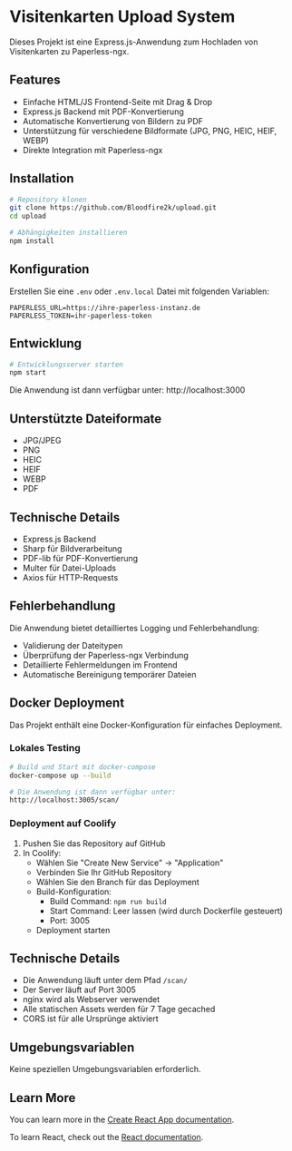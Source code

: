 # Visitenkarten Upload System

Dieses Projekt ist eine Express.js-Anwendung zum Hochladen von Visitenkarten zu Paperless-ngx.

## Features

- Einfache HTML/JS Frontend-Seite mit Drag & Drop
- Express.js Backend mit PDF-Konvertierung
- Automatische Konvertierung von Bildern zu PDF
- Unterstützung für verschiedene Bildformate (JPG, PNG, HEIC, HEIF, WEBP)
- Direkte Integration mit Paperless-ngx

## Installation

```bash
# Repository klonen
git clone https://github.com/Bloodfire2k/upload.git
cd upload

# Abhängigkeiten installieren
npm install
```

## Konfiguration

Erstellen Sie eine `.env` oder `.env.local` Datei mit folgenden Variablen:

```env
PAPERLESS_URL=https://ihre-paperless-instanz.de
PAPERLESS_TOKEN=ihr-paperless-token
```

## Entwicklung

```bash
# Entwicklungsserver starten
npm start
```

Die Anwendung ist dann verfügbar unter: http://localhost:3000

## Unterstützte Dateiformate

- JPG/JPEG
- PNG
- HEIC
- HEIF
- WEBP
- PDF

## Technische Details

- Express.js Backend
- Sharp für Bildverarbeitung
- PDF-lib für PDF-Konvertierung
- Multer für Datei-Uploads
- Axios für HTTP-Requests

## Fehlerbehandlung

Die Anwendung bietet detailliertes Logging und Fehlerbehandlung:
- Validierung der Dateitypen
- Überprüfung der Paperless-ngx Verbindung
- Detaillierte Fehlermeldungen im Frontend
- Automatische Bereinigung temporärer Dateien

## Docker Deployment

Das Projekt enthält eine Docker-Konfiguration für einfaches Deployment.

### Lokales Testing

```bash
# Build und Start mit docker-compose
docker-compose up --build

# Die Anwendung ist dann verfügbar unter:
http://localhost:3005/scan/
```

### Deployment auf Coolify

1. Pushen Sie das Repository auf GitHub
2. In Coolify:
   - Wählen Sie "Create New Service" -> "Application"
   - Verbinden Sie Ihr GitHub Repository
   - Wählen Sie den Branch für das Deployment
   - Build-Konfiguration:
     - Build Command: `npm run build`
     - Start Command: Leer lassen (wird durch Dockerfile gesteuert)
     - Port: 3005
   - Deployment starten

## Technische Details

- Die Anwendung läuft unter dem Pfad `/scan/`
- Der Server läuft auf Port 3005
- nginx wird als Webserver verwendet
- Alle statischen Assets werden für 7 Tage gecached
- CORS ist für alle Ursprünge aktiviert

## Umgebungsvariablen

Keine speziellen Umgebungsvariablen erforderlich.

## Learn More

You can learn more in the [Create React App documentation](https://facebook.github.io/create-react-app/docs/getting-started).

To learn React, check out the [React documentation](https://reactjs.org/).

